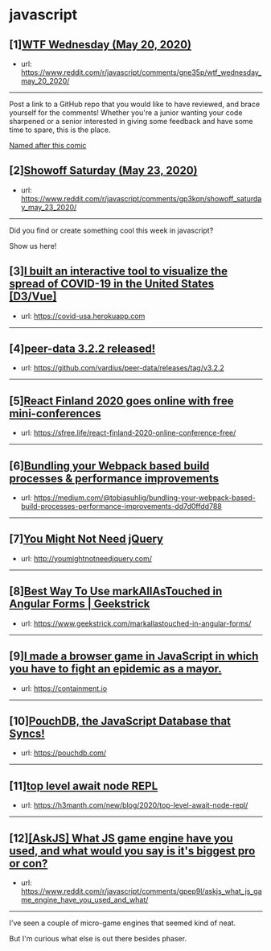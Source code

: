 # javascript
## [1][WTF Wednesday (May 20, 2020)](https://www.reddit.com/r/javascript/comments/gne35p/wtf_wednesday_may_20_2020/)
- url: https://www.reddit.com/r/javascript/comments/gne35p/wtf_wednesday_may_20_2020/
---
Post a link to a GitHub repo that you would like to have reviewed, and brace yourself for the comments!
Whether you're a junior wanting your code sharpened or a senior interested in giving some feedback and have some time to spare, 
this is the place.

[Named after this comic](https://davidwalsh.name/demo/code-review.png)
## [2][Showoff Saturday (May 23, 2020)](https://www.reddit.com/r/javascript/comments/gp3kqn/showoff_saturday_may_23_2020/)
- url: https://www.reddit.com/r/javascript/comments/gp3kqn/showoff_saturday_may_23_2020/
---
Did you find or create something cool this week in javascript? 

Show us here!
## [3][I built an interactive tool to visualize the spread of COVID-19 in the United States [D3/Vue]](https://www.reddit.com/r/javascript/comments/gpcpfe/i_built_an_interactive_tool_to_visualize_the/)
- url: https://covid-usa.herokuapp.com
---

## [4][peer-data 3.2.2 released!](https://www.reddit.com/r/javascript/comments/gplbj4/peerdata_322_released/)
- url: https://github.com/vardius/peer-data/releases/tag/v3.2.2
---

## [5][React Finland 2020 goes online with free mini-conferences](https://www.reddit.com/r/javascript/comments/gp67gh/react_finland_2020_goes_online_with_free/)
- url: https://sfree.life/react-finland-2020-online-conference-free/
---

## [6][Bundling your Webpack based build processes &amp; performance improvements](https://www.reddit.com/r/javascript/comments/gpop76/bundling_your_webpack_based_build_processes/)
- url: https://medium.com/@tobiasuhlig/bundling-your-webpack-based-build-processes-performance-improvements-dd7d0ffdd788
---

## [7][You Might Not Need jQuery](https://www.reddit.com/r/javascript/comments/gpmoxp/you_might_not_need_jquery/)
- url: http://youmightnotneedjquery.com/
---

## [8][Best Way To Use markAllAsTouched in Angular Forms | Geekstrick](https://www.reddit.com/r/javascript/comments/gpom92/best_way_to_use_markallastouched_in_angular_forms/)
- url: https://www.geekstrick.com/markallastouched-in-angular-forms/
---

## [9][I made a browser game in JavaScript in which you have to fight an epidemic as a mayor.](https://www.reddit.com/r/javascript/comments/gp03u6/i_made_a_browser_game_in_javascript_in_which_you/)
- url: https://containment.io
---

## [10][PouchDB, the JavaScript Database that Syncs!](https://www.reddit.com/r/javascript/comments/gpktpg/pouchdb_the_javascript_database_that_syncs/)
- url: https://pouchdb.com/
---

## [11][top level await node REPL](https://www.reddit.com/r/javascript/comments/gpfte1/top_level_await_node_repl/)
- url: https://h3manth.com/new/blog/2020/top-level-await-node-repl/
---

## [12][[AskJS] What JS game engine have you used, and what would you say is it's biggest pro or con?](https://www.reddit.com/r/javascript/comments/gpep9l/askjs_what_js_game_engine_have_you_used_and_what/)
- url: https://www.reddit.com/r/javascript/comments/gpep9l/askjs_what_js_game_engine_have_you_used_and_what/
---
I've seen a couple of micro-game engines that seemed kind of neat.

But I'm curious what else is out there besides phaser.
